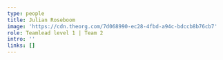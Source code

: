 ```yaml
---
type: people
title: Julian Roseboom
image: 'https://cdn.theorg.com/7d068990-ec28-4fbd-a94c-bdccb8b76cb7'
role: Teamlead level 1 | Team 2
intro: ''
links: []
---
```


